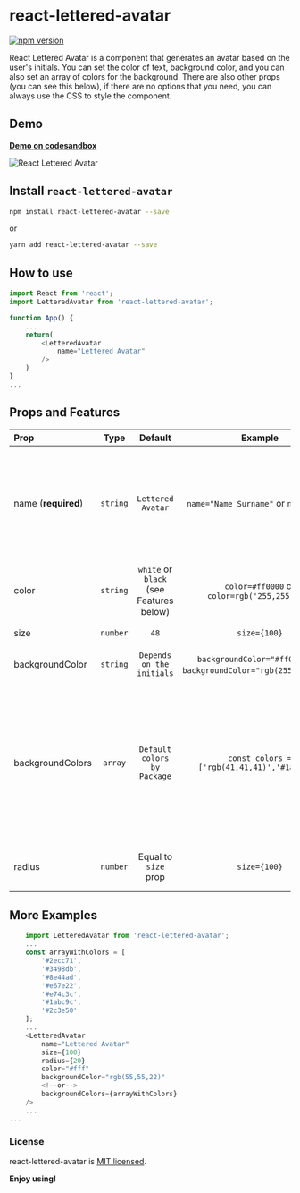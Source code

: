 # react-lettered-avatar

[![npm version](https://badge.fury.io/js/react-lettered-avatar.svg)](https://badge.fury.io/js/react-lettered-avatar)

React Lettered Avatar is a component that generates an avatar based on the user's initials. You can set the color of text, background color, and you can also set an array of colors for the background. There are also other props (you can see this below), if there are no options that you need, you can always use the CSS to style the component.

## Demo

**[Demo on codesandbox](https://codesandbox.io/s/react-lettered-avatar-ew5yb)**

![React Lettered Avatar](https://user-images.githubusercontent.com/10261885/80034651-700e5f00-84f7-11ea-9c3a-0b6bdfc48e3a.png)

## Install `react-lettered-avatar`

```bash
npm install react-lettered-avatar --save
```

or

```bash
yarn add react-lettered-avatar --save
```

## How to use

```javascript
import React from 'react';
import LetteredAvatar from 'react-lettered-avatar';

function App() {
    ...
    return(
        <LetteredAvatar
            name="Lettered Avatar"
        />
    )
}
...
```

## Props and Features

| Prop                |   Type   |                 Default                 |                               Example                               | Description                                                                                                               |
| :------------------ | :------: | :-------------------------------------: | :-----------------------------------------------------------------: | :------------------------------------------------------------------------------------------------------------------------ |
| name (**required**) | `string` |            `Lettered Avatar`            |                `name="Name Surname"` or `name="N S"`                | Field with name, surname or user's initials (with space beetween letters, how a diff words)                               |
| color               | `string` | `white` or `black` (see Features below) |            `color=#ff0000` or `color=rgb('255,255,255)`             | Color of text. You can use HEX or RGB color types.                                                                        |
| size                | `number` |                  `48`                   |                            `size={100}`                             | Size of text container.                                                                                                   |
| backgroundColor     | `string` |        `Depends on the initials`        | `backgroundColor="#ff0000"` or `backgroundColor="rgb(255,255,255)`" | Set one color for all users.                                                                                              |
| backgroundColors    | `array`  |       `Default colors by Package`       |            `const colors = ['rgb(41,41,41)','#1abc9c']`             | Set the range of your colors as array. Color is determined by the initials (name). Color will be consistent for the user. |
| radius              | `number` |          Equal to `size` prop           |                            `size={100}`                             | Border radius for text container.                                                                                         |

## More Examples

```javascript
    import LetteredAvatar from 'react-lettered-avatar';
    ...
    const arrayWithColors = [
        '#2ecc71',
        '#3498db',
        '#8e44ad',
        '#e67e22',
        '#e74c3c',
        '#1abc9c',
        '#2c3e50'
    ];
    ...
    <LetteredAvatar
        name="Lettered Avatar"
        size={100}
        radius={20}
        color="#fff"
        backgroundColor="rgb(55,55,22)"
        <!--or-->
        backgroundColors={arrayWithColors}
    />
    ...
...
```

### License

react-lettered-avatar is [MIT licensed](./LICENSE).

**Enjoy using!**

